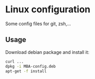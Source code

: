 # Linux configuration

Some config files for git, zsh,...

## Usage

Download debian package and install it:

```sh
curl ...
dpkg -i MBA-config.deb
apt-get -f install
```


